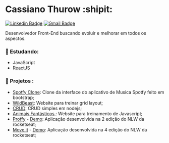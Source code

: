 # Cassiano Thurow :shipit:

[![Linkedin Badge](https://img.shields.io/badge/-LinkedIn-blue?style=flat-square&logo=Linkedin&logoColor=white&link=https://www.linkedin.com/in/cassiano-thurow-8b78b6128/)](https://www.linkedin.com/in/cassiano-thurow-8b78b6128/)
[![Gmail Badge](https://img.shields.io/badge/-cassiano.thurow@gmail.com-red?style=flat-square&logo=Gmail&logoColor=white&link=mailto:cassiano.thurow@gmail.com)](mailto:cassiano.thurow@gmail.com)


Desenvolvedor Front-End buscando evoluir e melhorar em todos os aspectos.

### :notebook_with_decorative_cover: Estudando:

- JavaScript
- ReactJS


### 🚀 Projetos :


- [Spotfy Clone](https://github.com/CassianoThurow/Spotify-Clone-Web): Clone da interface do aplicativo de Musica Spotfy feito em bootstrap;
- [WildBeast](https://github.com/CassianoThurow/grid-layout): Website para treinar grid layout;
- [CRUD](https://github.com/CassianoThurow/piIVB): CRUD simples em nodejs;
- [Animais Fantásticos
](https://github.com/CassianoThurow/origamid/tree/master/dom_effects/animais-fantasticos-elementos): Website para treinamento de Javascript;
- [Proffy](https://github.com/CassianoThurow/nlw2) - [Demo](https://proffy-livid-gamma.vercel.app/): Aplicação desenvolvida na 2 edição do NLW da rocketseat; 
- [Move.it](https://github.com/CassianoThurow/nlw04-nextjs) - [Demo](https://nlw04-nextjs.vercel.app): Aplicação desenvolvida na 4 edição do NLW da rocketseat; 

